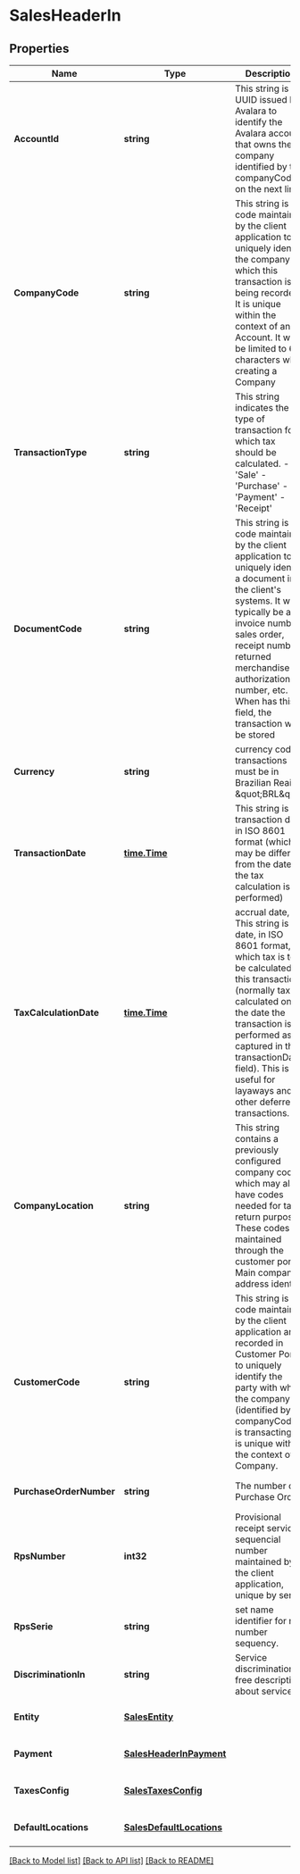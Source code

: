 # SalesHeaderIn

## Properties
Name | Type | Description | Notes
------------ | ------------- | ------------- | -------------
**AccountId** | **string** | This string is a UUID issued by Avalara to identify the Avalara account that owns the company identified by the companyCode on the next line. | [default to null]
**CompanyCode** | **string** | This string is a code maintained by the client application to uniquely identify the company for which this transaction is being recorded. It is unique within the context of an Account. It will be limited to 60 characters when creating a Company | [default to null]
**TransactionType** | **string** | This string indicates the type of transaction for which tax should be calculated. - &#39;Sale&#39; - &#39;Purchase&#39; - &#39;Payment&#39; - &#39;Receipt&#39;  | [default to null]
**DocumentCode** | **string** | This string is a code maintained by the client application to uniquely identify a document in the client&#39;s systems. It will typically be an invoice number, sales order, receipt number, returned merchandise authorization number, etc. When has this field, the transaction will be stored | [optional] [default to null]
**Currency** | **string** | currency code / transactions must be in Brazilian Reais \&quot;BRL\&quot; | [default to null]
**TransactionDate** | [**time.Time**](time.Time.md) | This string is the transaction date in ISO 8601 format (which may be different from the date the tax calculation is performed) | [default to null]
**TaxCalculationDate** | [**time.Time**](time.Time.md) | accrual date, This string is the date, in ISO 8601 format, on which tax is to be calculated for this transaction (normally tax is calculated on the date the transaction is performed as captured in the transactionDate field). This is useful for layaways and other deferred transactions. | [optional] [default to null]
**CompanyLocation** | **string** | This string contains a previously configured company code which may also have codes needed for tax return purposes. These codes are maintained through the customer portal. Main company address identity | [default to null]
**CustomerCode** | **string** | This string is a code maintained by the client application and recorded in Customer Portal to uniquely identify the party with whom the company (identified by companyCode) is transacting. It is unique within the context of a Company. | [default to null]
**PurchaseOrderNumber** | **string** | The number of Purchase Order | [optional] [default to null]
**RpsNumber** | **int32** | Provisional receipt services, sequencial number maintained by the client application, unique by serie | [optional] [default to null]
**RpsSerie** | **string** | set name identifier for rps number sequency. | [optional] [default to null]
**DiscriminationIn** | **string** | Service discrimination, free description about service | [optional] [default to null]
**Entity** | [**SalesEntity**](SalesEntity.md) |  | [optional] [default to null]
**Payment** | [**SalesHeaderInPayment**](SalesHeaderIn_payment.md) |  | [optional] [default to null]
**TaxesConfig** | [**SalesTaxesConfig**](SalesTaxesConfig.md) |  | [optional] [default to null]
**DefaultLocations** | [**SalesDefaultLocations**](SalesDefaultLocations.md) |  | [optional] [default to null]

[[Back to Model list]](../README.md#documentation-for-models) [[Back to API list]](../README.md#documentation-for-api-endpoints) [[Back to README]](../README.md)


